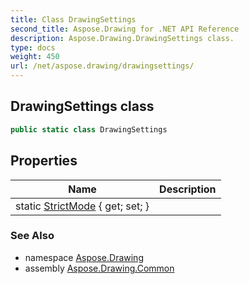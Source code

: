 ```yaml
---
title: Class DrawingSettings
second_title: Aspose.Drawing for .NET API Reference
description: Aspose.Drawing.DrawingSettings class. 
type: docs
weight: 450
url: /net/aspose.drawing/drawingsettings/
---
```

## DrawingSettings class

```csharp
public static class DrawingSettings
```

## Properties

| Name | Description |
| --- | --- |
| static [StrictMode](../../aspose.drawing/drawingsettings/strictmode/) { get; set; } |  |

### See Also

* namespace [Aspose.Drawing](../../aspose.drawing/)
* assembly [Aspose.Drawing.Common](../../)


